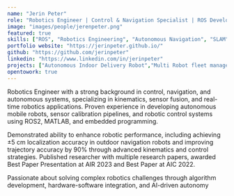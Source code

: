 ```yaml
---
name: "Jerin Peter"
role: "Robotics Engineer | Control & Navigation Specialist | ROS Developer | Maker"
image: "images/people/jerenpeter.png"
featured: true
skills: ["ROS", "Robotics Engineering", "Autonomous Navigation", "SLAM"]
portfolio website: "https://jerinpeter.github.io/"
github: "https://github.com/jerinpeter"
linkedin: "https://www.linkedin.com/in/jerinpeter"
projects: ["Autonomous Indoor Delivery Robot","Multi Robot fleet management using Open-RMF"]
opentowork: true
---
```

Robotics Engineer with a strong background in control, navigation, and autonomous systems, specializing in kinematics, sensor fusion, and real-time robotics applications. Proven experience in developing autonomous mobile robots, sensor calibration pipelines, and robotic control systems using ROS2, MATLAB, and embedded programming.

Demonstrated ability to enhance robotic performance, including achieving ±5 cm localization accuracy in outdoor navigation robots and improving trajectory accuracy by 90% through advanced kinematics and control strategies. Published researcher with multiple research papers, awarded Best Paper Presentation at AIR 2023 and Best Paper at AIC 2022.

Passionate about solving complex robotics challenges through algorithm development, hardware-software integration, and AI-driven autonomy
